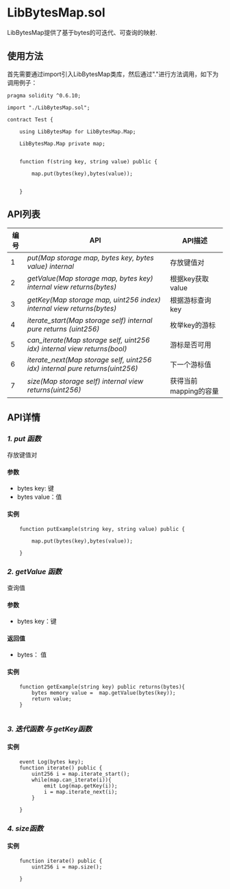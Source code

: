 ﻿# LibBytesMap.sol

LibBytesMap提供了基于bytes的可迭代、可查询的映射.

## 使用方法

首先需要通过import引入LibBytesMap类库，然后通过"."进行方法调用，如下为调用例子：

```
pragma solidity ^0.6.10;

import "./LibBytesMap.sol";

contract Test {
    
    using LibBytesMap for LibBytesMap.Map;
    
    LibBytesMap.Map private map;
    
    
    function f(string key, string value) public {

        map.put(bytes(key),bytes(value));
        
        
    }
```


## API列表

编号 | API | API描述
---|---|---
1 | *put(Map storage map, bytes key, bytes value) internal* | 存放键值对
2 | *getValue(Map storage map, bytes key) internal view returns(bytes)* |根据key获取value
3 | *getKey(Map storage map, uint256 index) internal view returns(bytes)* |根据游标查询key
4 | *iterate_start(Map storage self) internal pure returns (uint256)* | 枚举key的游标
5 | *can_iterate(Map storage self, uint256 idx) internal view returns(bool)* | 游标是否可用
6 | *iterate_next(Map storage self, uint256 idx) internal pure returns(uint256)* | 下一个游标值
7 | *size(Map storage self) internal view returns(uint256)* | 获得当前mapping的容量


## API详情

### ***1. put 函数***

存放键值对

#### 参数

- bytes key: 键
- bytes value：值



#### 实例

```
    function putExample(string key, string value) public {

        map.put(bytes(key),bytes(value));
        
    }
```
### ***2. getValue 函数***

查询值

#### 参数

- bytes key：键

#### 返回值

- bytes： 值

#### 实例

```
    function getExample(string key) public returns(bytes){
        bytes memory value =  map.getValue(bytes(key));
        return value;
    }
    
```
### ***3. 迭代函数 与 getKey函数***

#### 实例

```
    event Log(bytes key);
    function iterate() public {
        uint256 i = map.iterate_start();
        while(map.can_iterate(i)){
            emit Log(map.getKey(i));
            i = map.iterate_next(i);
        }
        
    }
```

### ***4. size函数***

#### 实例

```
    function iterate() public {
        uint256 i = map.size();
        
    }
```

